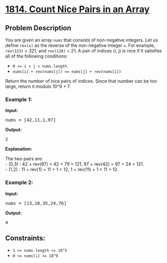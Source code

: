 <!-- 1814. Count Nice Pairs in an Array -->

<h1>
  <a href="https://leetcode.com/problems/count-nice-pairs-in-an-array/description/?envType=daily-question&envId=2023-11-21">1814. Count Nice Pairs in an Array</a>
</h1>

<h2>Problem Description</h2>

<p>
  You are given an array <code>nums</code> that consists of non-negative integers. Let us define <code>rev(x)</code> as the reverse of the non-negative integer <code>x</code>. For example, <code>rev(123)</code> = 321, and <code>rev(120)</code> = 21. A pair of indices (i, j) is nice if it satisfies all of the following conditions:
</p>

<ul>
  <li><code>0 <= i < j < nums.length</code></li>
  <li><code>nums[i] + rev(nums[j]) == nums[j] + rev(nums[i])</code></li>
</ul>

<p>
  Return the number of nice pairs of indices. Since that number can be too large, return it modulo 10^9 + 7.
</p>

<h3>Example 1:</h3>

<p><strong>Input:</strong></p>

<pre>
nums = [42,11,1,97]
</pre>

<strong>Output:</strong>

<pre>
2
</pre>

<strong>Explanation:</strong>

<p>
  The two pairs are:<br>
  - (0,3) : 42 + rev(97) = 42 + 79 = 121, 97 + rev(42) = 97 + 24 = 121.<br>
  - (1,2) : 11 + rev(1) = 11 + 1 = 12, 1 + rev(11) = 1 + 11 = 12.
</p>

<h3>Example 2:</h3>

<p><strong>Input:</strong></p>

<pre>
nums = [13,10,35,24,76]
</pre>

<strong>Output:</strong>

<pre>
4
</pre>

<h2>Constraints:</h2>

<ul>
  <li><code>1 <= nums.length <= 10^5</code></li>
  <li><code>0 <= nums[i] <= 10^9</code></li>
</ul>

<!-- End of 1814. Count Nice Pairs in an Array -->
